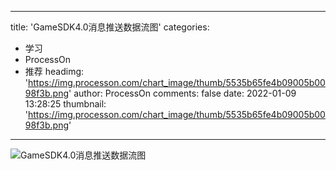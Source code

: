 
---
title: 'GameSDK4.0消息推送数据流图'
categories: 
 - 学习
 - ProcessOn
 - 推荐
headimg: 'https://img.processon.com/chart_image/thumb/5535b65fe4b09005b0098f3b.png'
author: ProcessOn
comments: false
date: 2022-01-09 13:28:25
thumbnail: 'https://img.processon.com/chart_image/thumb/5535b65fe4b09005b0098f3b.png'
---

<div>   
<img class="thumb" alt="GameSDK4.0消息推送数据流图" src="https://img.processon.com/chart_image/thumb/5535b65fe4b09005b0098f3b.png" referrerpolicy="no-referrer">
<p></p>  
</div>
            